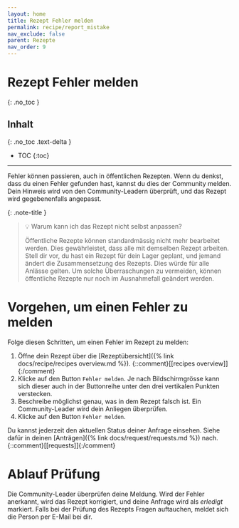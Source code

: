 ```yaml
---
layout: home
title: Rezept Fehler melden
permalink: recipe/report_mistake
nav_exclude: false
parent: Rezepte
nav_order: 9
---
```

# Rezept Fehler melden
{: .no_toc }
## Inhalt
{: .no_toc .text-delta }

- TOC
{:toc}

---

Fehler können passieren, auch in öffentlichen Rezepten. Wenn du denkst, dass du einen Fehler gefunden hast, kannst du dies der Community melden. Dein Hinweis wird von den Community-Leadern überprüft, und das Rezept wird gegebenenfalls angepasst.

{: .note-title }

> 💡 Warum kann ich das Rezept nicht selbst anpassen?
>
> Öffentliche Rezepte können standardmässig nicht mehr bearbeitet werden. Dies gewährleistet, dass alle mit demselben Rezept arbeiten. Stell dir vor, du hast ein Rezept für dein Lager geplant, und jemand ändert die Zusammensetzung des Rezepts. Dies würde für alle Anlässe gelten. Um solche Überraschungen zu vermeiden, können öffentliche Rezepte nur noch im Ausnahmefall geändert werden.


# Vorgehen, um einen Fehler zu melden 

Folge diesen Schritten, um einen Fehler im Rezept zu melden:

1. Öffne dein Rezept über die [Rezeptübersicht]({% link docs/recipe/recipes overview.md %}). {::comment}[[recipes overview]]{:/comment}
2. Klicke auf den Button `Fehler melden`. Je nach Bildschirmgrösse kann sich dieser auch in der Buttonreihe unter den drei vertikalen Punkten verstecken.
3. Beschreibe möglichst genau, was in dem Rezept falsch ist. Ein Community-Leader wird dein Anliegen überprüfen.
4. Klicke auf den Button `Fehler melden`.

Du kannst jederzeit den aktuellen Status deiner Anfrage einsehen. Siehe dafür in deinen [Anträgen]({% link docs/request/requests.md %}) nach. {::comment}[[requests]]{:/comment}

# Ablauf Prüfung

Die Community-Leader überprüfen deine Meldung. Wird der Fehler anerkannt, wird das Rezept korrigiert, und deine Anfrage wird als *erledigt* markiert. Falls bei der Prüfung des Rezepts Fragen auftauchen, meldet sich die Person per E-Mail bei dir.

